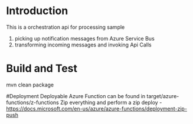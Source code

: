 # Introduction 
This is a orchestration api for processing sample

1. picking up notification messages from Azure Service Bus
2. transforming incoming messages and invoking Api Calls

# Build and Test
mvn clean package

#Deployment
Deployable Azure Function can be found in target/azure-functions/z-functions
Zip everything and perform a zip deploy - https://docs.microsoft.com/en-us/azure/azure-functions/deployment-zip-push

